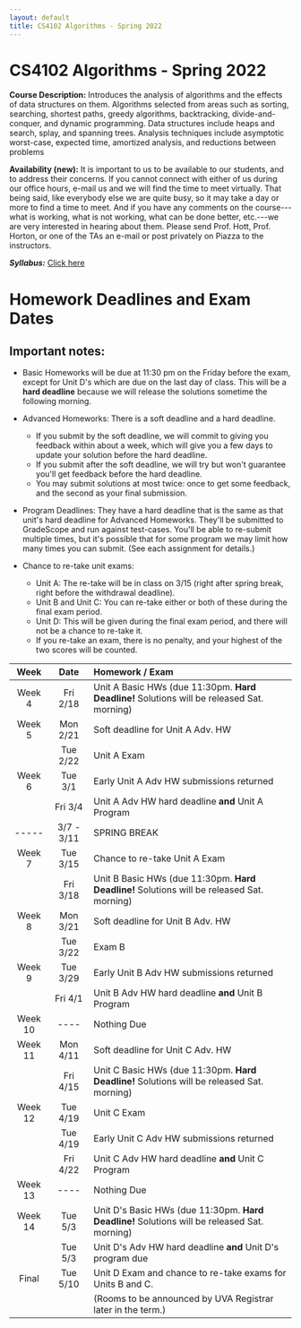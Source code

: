 ```yaml
---
layout: default
title: CS4102 Algorithms - Spring 2022 
---
```

# CS4102 Algorithms - Spring 2022

**Course Description:** Introduces the analysis of algorithms and the
effects of data structures on them. Algorithms selected from areas such
as sorting, searching, shortest paths, greedy algorithms, backtracking,
divide-and-conquer, and dynamic programming. Data structures include
heaps and search, splay, and spanning trees. Analysis techniques include
asymptotic worst-case, expected time, amortized analysis, and reductions
between problems

**Availability (new):** It is important to us to be available to our students, and to address their concerns. If you cannot connect with either of us during our office hours, e-mail us and we will find the time to meet virtually. That being said, like everybody else we are quite busy, so it may take a day or more to find a time to meet. And if you have any comments on the course---what is working, what is not working, what can be done better, etc.---we are very interested in hearing about them.  Please send Prof. Hott, Prof. Horton, or one of the TAs an e-mail or post privately on Piazza to the instructors. 

***Syllabus:***  [Click here](./syllabus.html)

<!-- ## Course Organization

[Schedule](./slides/schedule.html) - [Useful Topics Resources](resources.html) - [Useful Collaboration Resources](transition.html)
-->

# Homework Deadlines and Exam Dates

## Important notes:

- Basic Homeworks will be due at 11:30 pm on the Friday before the exam, except for Unit D's which are due on the last day of class. This will be a **hard deadline** because we will release the solutions sometime the following morning.

- Advanced Homeworks:  There is a soft deadline and a hard deadline.
   - If you submit by the soft deadline, we will commit to giving you feedback within about a week, which will give you a few days to update your solution before the hard deadline.
   - If you submit after the soft deadline, we will try but won't guarantee you'll get feedback before the hard deadline.
   - You may submit solutions at most twice: once to get some feedback, and the second as your final submission.
   
- Program Deadlines:  They have a hard deadline that is the same as that unit's hard deadline for Advanced Homeworks.  They'll be submitted to GradeScope and run against test-cases. You'll be able to re-submit multiple times, but it's possible that for some program we may limit how many times you can submit. (See each assignment for details.)

- Chance to re-take unit exams:
    - Unit A:  The re-take will be in class on 3/15 (right after spring break, right before the withdrawal deadline).
    - Unit B and Unit C:  You can re-take either or both of these during the final exam period.
    - Unit D: This will be given during the final exam period, and there will not be a chance to re-take it. 
    - If you re-take an exam, there is no penalty, and your highest of the two scores will be counted.

 | Week    | Date       | Homework / Exam                                                                              |
 | :--:    | :--:       | :------------                                                                                |
 | Week 4  | Fri 2/18   | Unit A Basic HWs (due 11:30pm. **Hard Deadline!** Solutions will be released Sat. morning)   |
 | Week 5  | Mon 2/21   | Soft deadline for Unit A Adv. HW                                                             |
 |         | Tue 2/22   | Unit A Exam                                                                                  |
 | Week 6  | Tue 3/1    | Early Unit A Adv HW submissions returned                                                     |
 |         | Fri 3/4    | Unit A Adv HW hard deadline **and** Unit A Program                                           |
 | -----   | 3/7 - 3/11 | SPRING BREAK                                                                                 |
 | Week 7  | Tue 3/15   | Chance to re-take Unit A Exam                                                                |
 |         | Fri 3/18   | Unit B Basic HWs (due 11:30pm. **Hard Deadline!** Solutions will be released Sat. morning)   |
 | Week 8  | Mon 3/21   | Soft deadline for  Unit B Adv. HW                                                            |
 |         | Tue 3/22   | Exam B                                                                                       |
 | Week 9  | Tue 3/29   | Early Unit B Adv HW submissions returned                                                     |
 |         | Fri 4/1    | Unit B Adv HW hard deadline **and** Unit B Program                                           |
 | Week 10 | ----       | Nothing Due                                                                                  |
 | Week 11 | Mon 4/11   | Soft deadline for Unit C Adv. HW                                                             |
 |         | Fri 4/15   | Unit C Basic HWs (due 11:30pm. **Hard Deadline!** Solutions will be released Sat. morning)   |
 | Week 12 | Tue 4/19   | Unit C Exam                                                                                  |
 |         | Tue 4/19   | Early Unit C Adv HW submissions returned                                                     |
 |         | Fri 4/22   | Unit C Adv HW hard deadline **and** Unit C Program                                           |
 | Week 13 | ----       | Nothing Due                                                                                  |
 | Week 14 | Tue 5/3    | Unit D's Basic HWs (due 11:30pm. **Hard Deadline!** Solutions will be released Sat. morning) |
 |         | Tue 5/3    | Unit D's Adv HW hard deadline **and** Unit D's program due                                   |
 | Final   | Tue 5/10   | Unit D Exam and chance to re-take exams for Units B and C.                                   |
 |         |            | (Rooms to be announced by UVA Registrar later in the term.)                                  |
